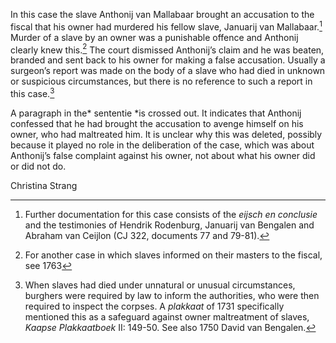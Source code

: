 In this case the slave Anthonij van Mallabaar brought an accusation to the fiscal that his owner had murdered his fellow slave, Januarij van Mallabaar.[^1] Murder of a slave by an owner was a punishable offence and Anthonij clearly knew this.[^2] The court dismissed Anthonij’s claim and he was beaten, branded and sent back to his owner for making a false accusation. Usually a surgeon’s report was made on the body of a slave who had died in unknown or suspicious circumstances, but there is no reference to such a report in this case.[^3]

A paragraph in the* sententie *is crossed out. It indicates that Anthonij confessed that he had brought the accusation to avenge himself on his owner, who had maltreated him. It is unclear why this was deleted, possibly because it played no role in the deliberation of the case, which was about Anthonij’s false complaint against his owner, not about what his owner did or did not do.

[^1]: Further documentation for this case consists of the *eijsch en conclusie* and the testimonies of Hendrik Rodenburg, Januarij van Bengalen and Abraham van Ceijlon (CJ 322, documents 77 and 79-81).

[^2]: For another case in which slaves informed on their masters to the fiscal, see 1763

Christina Strang

[^3]: When slaves had died under unnatural or unusual circumstances, burghers were required by law to inform the authorities, who were then required to inspect the corpses. A *plakkaat* of 1731 specifically mentioned this as a safeguard against owner maltreatment of slaves, *Kaapse Plakkaatboek* II: 149-50. See also 1750 David van Bengalen.